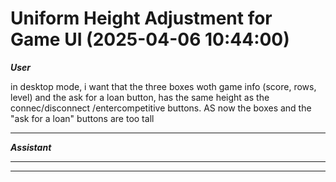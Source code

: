 <!-- Generated by SpecStory -->

# Uniform Height Adjustment for Game UI (2025-04-06 10:44:00)

_**User**_

in desktop mode, i want that the three boxes woth game info (score, rows, level) and the ask for a loan button, has the same height as the connec/disconnect /entercompetitive buttons. AS now the boxes and the "ask for a loan" buttons are too tall

---

_**Assistant**_



---



---

